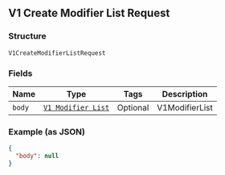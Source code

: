 ## V1 Create Modifier List Request

### Structure

`V1CreateModifierListRequest`

### Fields

| Name | Type | Tags | Description |
|  --- | --- | --- | --- |
| `body` | [`V1 Modifier List`]($m/V1ModifierList) | Optional | V1ModifierList |

### Example (as JSON)

```json
{
  "body": null
}
```

